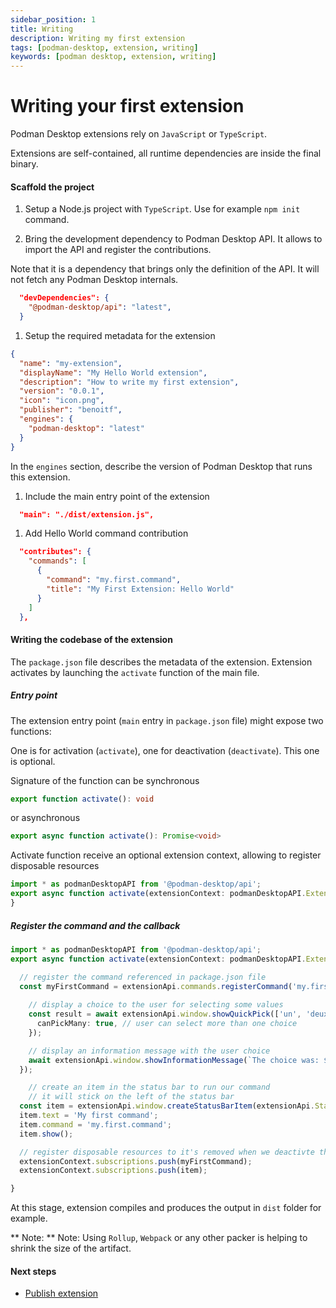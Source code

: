 ```yaml
---
sidebar_position: 1
title: Writing
description: Writing my first extension
tags: [podman-desktop, extension, writing]
keywords: [podman desktop, extension, writing]
---
```


# Writing your first extension

Podman Desktop extensions rely on `JavaScript` or `TypeScript`.

Extensions are self-contained, all runtime dependencies are inside the final binary.

#### Scaffold the project

1. Setup a Node.js project with `TypeScript`. Use for example `npm init` command.

1. Bring the development dependency to Podman Desktop API. It allows to import the API and register the contributions.

  Note that it is a dependency that brings only the definition of the API. It will not fetch any Podman Desktop internals.

  ```json
    "devDependencies": {
      "@podman-desktop/api": "latest",
    }
  ```

1. Setup the required metadata for the extension

  ```json
  {
    "name": "my-extension",
    "displayName": "My Hello World extension",
    "description": "How to write my first extension",
    "version": "0.0.1",
    "icon": "icon.png",
    "publisher": "benoitf",
    "engines": {
      "podman-desktop": "latest"
    }
  }
  ```

  In the `engines` section, describe the version of Podman Desktop that runs this extension.

1. Include the main entry point of the extension

  ```json
    "main": "./dist/extension.js",
  ```

1. Add Hello World command contribution

  ```json
    "contributes": {
      "commands": [
        {
          "command": "my.first.command",
          "title": "My First Extension: Hello World"
        }
      ]
    },
  ```

#### Writing the codebase of the extension

The `package.json` file describes the metadata of the extension.
Extension activates by launching the `activate` function of the main file.

##### Entry point
The extension entry point (`main` entry in `package.json` file) might expose two functions:

One is for activation (`activate`), one for deactivation (`deactivate`). This one is optional.

Signature of the function can be synchronous

```typescript
export function activate(): void
```

or asynchronous

```typescript
export async function activate(): Promise<void>
```

Activate function receive an optional extension context, allowing to register disposable resources

```typescript
import * as podmanDesktopAPI from '@podman-desktop/api';
export async function activate(extensionContext: podmanDesktopAPI.ExtensionContext): Promise<void> {
}
```

##### Register the command and the callback

```typescript
import * as podmanDesktopAPI from '@podman-desktop/api';
export async function activate(extensionContext: podmanDesktopAPI.ExtensionContext): Promise<void> {

  // register the command referenced in package.json file
  const myFirstCommand = extensionApi.commands.registerCommand('my.first.command', async () => {
    
    // display a choice to the user for selecting some values
    const result = await extensionApi.window.showQuickPick(['un', 'deux', 'trois'], {
      canPickMany: true, // user can select more than one choice
    });

    // display an information message with the user choice
    await extensionApi.window.showInformationMessage(`The choice was: ${result}`);
  });

    // create an item in the status bar to run our command
    // it will stick on the left of the status bar
  const item = extensionApi.window.createStatusBarItem(extensionApi.StatusBarAlignLeft, 100);
  item.text = 'My first command';
  item.command = 'my.first.command';
  item.show();

  // register disposable resources to it's removed when we deactivte the extension
  extensionContext.subscriptions.push(myFirstCommand);
  extensionContext.subscriptions.push(item);

}
```

At this stage, extension compiles and produces the output in `dist` folder for example.

** Note: **
Note: Using `Rollup`, `Webpack` or any other packer is helping to shrink the size of the artifact.

#### Next steps

* [Publish extension](../extensions/publish)
